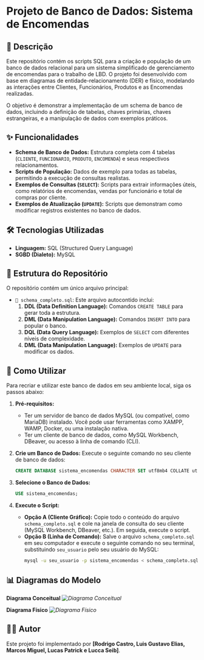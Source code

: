 # Projeto de Banco de Dados: Sistema de Encomendas

## 📜 Descrição

Este repositório contém os scripts SQL para a criação e população de um banco de dados relacional para um sistema simplificado de gerenciamento de encomendas para o trabalho de LBD. O projeto foi desenvolvido com base em diagramas de entidade-relacionamento (DER) e físico, modelando as interações entre Clientes, Funcionários, Produtos e as Encomendas realizadas.

O objetivo é demonstrar a implementação de um schema de banco de dados, incluindo a definição de tabelas, chaves primárias, chaves estrangeiras, e a manipulação de dados com exemplos práticos.

## ✨ Funcionalidades

-   **Schema de Banco de Dados:** Estrutura completa com 4 tabelas (`CLIENTE`, `FUNCIONARIO`, `PRODUTO`, `ENCOMENDA`) e seus respectivos relacionamentos.
-   **Scripts de População:** Dados de exemplo para todas as tabelas, permitindo a execução de consultas realistas.
-   **Exemplos de Consultas (`SELECT`):** Scripts para extrair informações úteis, como relatórios de encomendas, vendas por funcionário e total de compras por cliente.
-   **Exemplos de Atualização (`UPDATE`):** Scripts que demonstram como modificar registros existentes no banco de dados.

## 🛠️ Tecnologias Utilizadas

-   **Linguagem:** SQL (Structured Query Language)
-   **SGBD (Dialeto):** MySQL

## 📂 Estrutura do Repositório

O repositório contém um único arquivo principal:

-   `📄 schema_completo.sql`: Este arquivo autocontido inclui:
    1.  **DDL (Data Definition Language):** Comandos `CREATE TABLE` para gerar toda a estrutura.
    2.  **DML (Data Manipulation Language):** Comandos `INSERT INTO` para popular o banco.
    3.  **DQL (Data Query Language):** Exemplos de `SELECT` com diferentes níveis de complexidade.
    4.  **DML (Data Manipulation Language):** Exemplos de `UPDATE` para modificar os dados.

## 🚀 Como Utilizar

Para recriar e utilizar este banco de dados em seu ambiente local, siga os passos abaixo:

1.  **Pré-requisitos:**
    -   Ter um servidor de banco de dados MySQL (ou compatível, como MariaDB) instalado. Você pode usar ferramentas como XAMPP, WAMP, Docker, ou uma instalação nativa.
    -   Ter um cliente de banco de dados, como MySQL Workbench, DBeaver, ou acesso à linha de comando (CLI).

2.  **Crie um Banco de Dados:**
    Execute o seguinte comando no seu cliente de banco de dados:
    ```sql
    CREATE DATABASE sistema_encomendas CHARACTER SET utf8mb4 COLLATE utf8mb4_unicode_ci;
    ```

3.  **Selecione o Banco de Dados:**
    ```sql
    USE sistema_encomendas;
    ```

4.  **Execute o Script:**
    -   **Opção A (Cliente Gráfico):** Copie todo o conteúdo do arquivo `schema_completo.sql` e cole na janela de consulta do seu cliente (MySQL Workbench, DBeaver, etc.). Em seguida, execute o script.
    -   **Opção B (Linha de Comando):** Salve o arquivo `schema_completo.sql` em seu computador e execute o seguinte comando no seu terminal, substituindo `seu_usuario` pelo seu usuário do MySQL:
        ```bash
        mysql -u seu_usuario -p sistema_encomendas < schema_completo.sql
        ```

## 📊 Diagramas do Modelo

**Diagrama Conceitual**
_![Diagrama Conceitual](3273f9de-6cb3-477d-923e-ea3e06636d2b.jpg)_

**Diagrama Físico**
_![Diagrama Físico](1ed12315-7342-48c7-afc5-76a99a77bd51.jpg)_


## 👨‍💻 Autor

Este projeto foi implementado por **[Rodrigo Castro, Luis Gustavo Elias, Marcos Miguel, Lucas Patrick e Lucca Seib]**.
